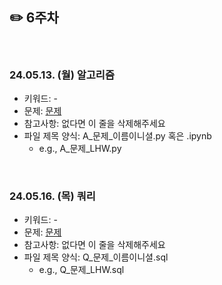 ## ✏️ 6주차

</br>

### 24.05.13. (월) 알고리즘
- 키워드: -
- 문제: [문제](링크)
- 참고사항: 없다면 이 줄을 삭제해주세요
- 파일 제목 양식: A_문제_이름이니셜.py 혹은 .ipynb
  - e.g., A_문제_LHW.py

</br>

### 24.05.16. (목) 쿼리
- 키워드: -
- 문제: [문제](링크)
- 참고사항: 없다면 이 줄을 삭제해주세요
- 파일 제목 양식: Q_문제_이름이니셜.sql
  - e.g., Q_문제_LHW.sql

</br>
